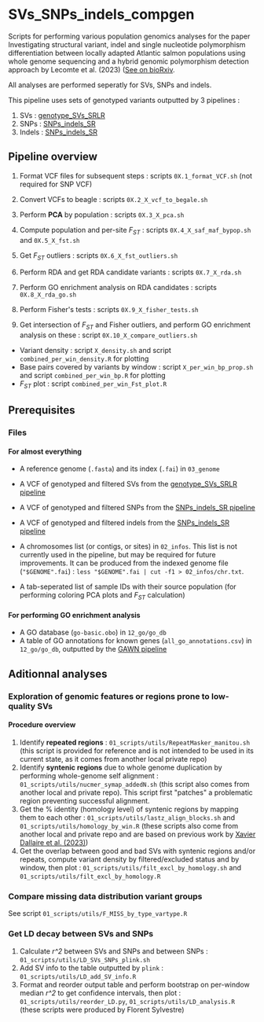 # SVs_SNPs_indels_compgen

Scripts for performing  various population genomics analyses for the paper Investigating structural variant, indel and single nucleotide polymorphism differentiation between locally adapted Atlantic salmon populations using whole genome sequencing and a hybrid genomic polymorphism detection approach by Lecomte et al. (2023) ([See on bioRxiv](https://www.biorxiv.org/content/10.1101/2023.09.12.557169v1).

All analyses are performed seperatly for SVs, SNPs and indels. 

This pipeline uses sets of genotyped variants outputted by 3 pipelines :

1. SVs : [genotype_SVs_SRLR](https://github.com/LaurieLecomte/genotype_SVs_SRLR)
2. SNPs : [SNPs_indels_SR](https://github.com/LaurieLecomte/SNPs_indels_SR)
3. Indels : [SNPs_indels_SR](https://github.com/LaurieLecomte/SNPs_indels_SR)


## Pipeline overview

1. Format VCF files for subsequent steps : scripts `0X.1_format_VCF.sh` (not required for SNP VCF)
2. Convert VCFs to beagle : scripts `0X.2_X_vcf_to_begale.sh`
3. Perform **PCA** by population : scripts `0X.3_X_pca.sh`

4. Compute population and per-site _F<sub>ST</sub>_ : scripts `0X.4_X_saf_maf_bypop.sh` and `0X.5_X_fst.sh`

5. Get _F<sub>ST</sub>_ outliers : scripts `0X.6_X_fst_outliers.sh`

6. Perform RDA and get RDA candidate variants : scripts `0X.7_X_rda.sh`

7. Perform GO enrichment analysis on RDA candidates : scripts `0X.8_X_rda_go.sh`

8. Perform Fisher's tests : scripts `0X.9_X_fisher_tests.sh` 

10. Get intersection of _F<sub>ST</sub>_ and Fisher outliers, and perform GO enrichment analysis on these : script `0X.10_X_compare_outliers.sh`

 
* Variant density : script `X_density.sh` and script `combined_per_win_density.R` for plotting 
* Base pairs covered by variants by window : script `X_per_win_bp_prop.sh` and script `combined_per_win_bp.R` for plotting
* _F<sub>ST</sub>_ plot : script `combined_per_win_Fst_plot.R`
 

## Prerequisites

### Files

#### For almost everything
* A reference genome (`.fasta`) and its index (`.fai`) in `03_genome`

* A VCF of genotyped and filtered SVs from the [genotype_SVs_SRLR pipeline](https://github.com/LaurieLecomte/genotype_SVs_SRLR)
* A VCF of genotyped and filtered SNPs from the [SNPs_indels_SR pipeline](https://github.com/LaurieLecomte/SNPs_indels_SR)
* A VCF of genotyped and filtered indels from the [SNPs_indels_SR pipeline](https://github.com/LaurieLecomte/SNPs_indels_SR)

* A chromosomes list (or contigs, or sites) in `02_infos`. This list is not currently used in the pipeline, but may be required for future improvements. It can be produced from the indexed genome file (`"$GENOME".fai`) : `less "$GENOME".fai | cut -f1 > 02_infos/chr.txt`. 

* A tab-seperated list of sample IDs with their source population (for performing coloring PCA plots and _F<sub>ST</sub>_ calculation)

#### For performing GO enrichment analysis
* A GO database (`go-basic.obo`) in `12_go/go_db`
* A table of GO annotations for known genes (`all_go_annotations.csv`) in `12_go/go_db`, outputted by the [GAWN pipeline](https://github.com/enormandeau/gawn)


## Aditionnal analyses

### Exploration of genomic features or regions prone to low-quality SVs

#### Procedure overview
1. Identify **repeated regions** : `01_scripts/utils/RepeatMasker_manitou.sh` (this script is provided for reference and is not intended to be used in its current state, as it comes from another local private repo)
2. Identify **syntenic regions** due to whole genome duplication by performing whole-genome self alignment : `01_scripts/utils/nucmer_symap_addedN.sh` (this script also comes from another local and private repo). This script first "patches" a problematic region preventing successful alignment.
3. Get the % identity (homology level) of syntenic regions by mapping them to each other : `01_scripts/utils/lastz_align_blocks.sh` and `01_scripts/utils/homology_by_win.R` (these scripts also come from another local and private repo and are based on previous work by [Xavier Dallaire et al. (2023)](https://www.biorxiv.org/content/10.1101/2023.07.27.550877v1))
4. Get the overlap between good and bad SVs with syntenic regions and/or repeats, compute variant density by filtered/excluded status and by window, then plot : `01_scripts/utils/filt_excl_by_homology.sh` and `01_scripts/utils/filt_excl_by_homology.R`

### Compare missing data distribution variant groups

See script `01_scripts/utils/F_MISS_by_type_vartype.R` 


### Get LD decay between SVs and SNPs
1. Calculate _r^2_ between SVs and SNPs and between SNPs : `01_scripts/utils/LD_SVs_SNPs_plink.sh`
2. Add SV info to the table outputted by `plink` :  `01_scripts/utils/LD_add_SV_info.R`
3. Format and reorder output table and perform bootstrap on per-window median _r^2_ to get confidence intervals, then plot : `01_scripts/utils/reorder_LD.py`, `01_scripts/utils/LD_analysis.R` (these scripts were produced by Florent Sylvestre)

  
